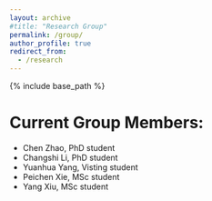 ```yaml
---
layout: archive
#title: "Research Group"
permalink: /group/
author_profile: true
redirect_from:
  - /research
---
```


{% include base_path %}

Current Group Members:
=====
- Chen Zhao, PhD student
- Changshi Li, PhD student
- Yuanhua Yang, Visting student
- Peichen Xie, MSc student
- Yang Xiu, MSc student
